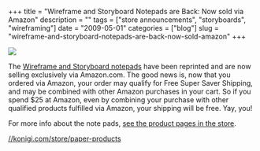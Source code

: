 +++
title = "Wireframe and Storyboard Notepads are Back: Now sold via Amazon"
description = ""
tags = ["store announcements", "storyboards", "wireframing"]
date = "2009-05-01"
categories = ["blog"]
slug = "wireframe-and-storyboard-notepads-are-back-now-sold-amazon"
+++



  <div class="notebook-screenshot"><a href="http://shop.konigi.com/paper-products?q=store/paper-products"><img src="//media.konigi.com/bluga/wt49fb0a11193d7.jpg"/></a></div><p>The <a href="http://shop.konigi.com/paper-products?q=store/paper-products">Wireframe and Storyboard notepads</a> have been reprinted and are now selling exclusively via Amazon.com. The good news is, now that you ordered via Amazon, your order may qualify for Free Super Saver Shipping, and may be combined with other Amazon purchases in your cart. So if you spend $25 at Amazon, even by combining your purchase with other qualified products fulfilled via Amazon, your shipping will be free. Yay, you!</p>
<p>For more info about the note pads, <a href="http://shop.konigi.com/paper-products?q=store/paper-products">see the product pages in the store</a>. </p>
    
  <a href="http://shop.konigi.com/paper-products?q=store/paper-products">//konigi.com/store/paper-products</a>
